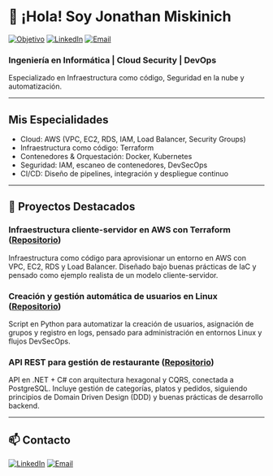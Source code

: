 # 👋 ¡Hola! Soy Jonathan Miskinich

[![Objetivo](https://img.shields.io/badge/Objetivo-Cloud%20Security%20%2F%20DevSecOps-blue?style=for-the-badge&logo=cloud)](#)
[![LinkedIn](https://img.shields.io/badge/LinkedIn-000?style=for-the-badge&logo=linkedin&logoColor=0A66C2)](https://www.linkedin.com/in/tuusuario)
[![Email](https://img.shields.io/badge/Email-000?style=for-the-badge&logo=gmail&logoColor=EA4335)](mailto:tuemail@gmail.com)

### Ingeniería en Informática | Cloud Security | DevOps

Especializado  en Infraestructura como código, Seguridad en la nube y automatización.

---

## Mis Especialidades

- Cloud: AWS (VPC, EC2, RDS, IAM, Load Balancer, Security Groups)
- Infraestructura como código: Terraform
- Contenedores & Orquestación: Docker, Kubernetes
- Seguridad: IAM, escaneo de contenedores, DevSecOps
- CI/CD: Diseño de pipelines, integración y despliegue continuo

---

## 📂 Proyectos Destacados

### Infraestructura cliente-servidor en AWS con Terraform ([Repositorio](https://github.com/MiskinichJonathanJ/aws-terraform))
Infraestructura como código para aprovisionar un entorno en AWS con VPC, EC2, RDS y Load Balancer. Diseñado bajo buenas prácticas de IaC y pensado como ejemplo realista de un modelo cliente-servidor.

###  Creación y gestión automática de usuarios en Linux ([Repositorio](https://github.com/MiskinichJonathanJ/CreacionUsuarios))
Script en Python para automatizar la creación de usuarios, asignación de grupos y registro en logs, pensado para administración en entornos Linux y flujos DevSecOps.  

### API REST para gestión de restaurante ([Repositorio](https://github.com/MiskinichJonathanJ/MenuDigitalAPI))
API en .NET + C# con arquitectura hexagonal y CQRS, conectada a PostgreSQL. Incluye gestión de categorías, platos y pedidos, siguiendo principios de Domain Driven Design (DDD) y buenas prácticas de desarrollo backend.

---

## 📫 Contacto

[![LinkedIn](https://img.shields.io/badge/LinkedIn-000?style=for-the-badge&logo=linkedin&logoColor=0A66C2)](https://www.linkedin.com/in/jonathan-miskinich-61a1ab37a/)
[![Email](https://img.shields.io/badge/Email-000?style=for-the-badge&logo=gmail&logoColor=EA4335)](mailto:miskinich.jobs.jonathan@gmail.com)


